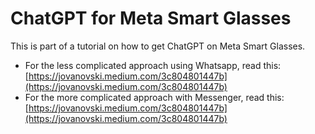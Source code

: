 # ChatGPT for Meta Smart Glasses
This is part of a tutorial on how to get ChatGPT on Meta Smart Glasses.

- For the less complicated approach using Whatsapp, read this: [https://jovanovski.medium.com/3c804801447b](https://jovanovski.medium.com/3c804801447b)
- For the more complicated approach with Messenger, read this: [https://jovanovski.medium.com/3c804801447b](https://jovanovski.medium.com/3c804801447b)
